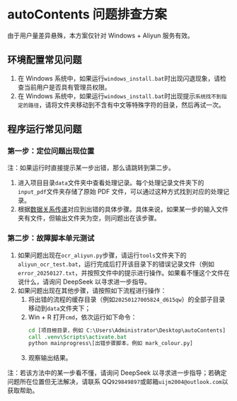 # autoContents 问题排查方案

由于用户量差异悬殊，本方案仅针对 Windows + Aliyun 服务有效。

## 环境配置常见问题

1. 在 Windows 系统中，如果运行`windows_install.bat`时出现闪退现象，请检查当前用户是否具有管理员权限。
2. 在 Windows 系统中，如果运行`windows_install.bat`时出现提示`系统找不到指定的路径`，请将文件夹移动到不含有中文等特殊字符的目录，然后再试一次。

## 程序运行常见问题

### 第一步：定位问题出现位置

注：如果运行时直接提示某一步出错，那么请跳转到第二步。

1. 进入项目目录`data`文件夹中查看处理记录。每个处理记录文件夹下的`input_pdf`文件夹存储了原始 PDF 文件，可以通过这种方式找到对应的处理记录。
2. 根据[数据关系传递](./数据关系传递.svg)对应到出错的具体步骤。具体来说，如果某一步的输入文件夹有文件，但输出文件夹为空，则问题出在该步骤。

### 第二步：故障脚本单元测试

1. 如果问题出现在`ocr_aliyun.py`步骤，请运行`tools`文件夹下的`aliyun_ocr_test.bat`，运行完成后打开该目录下的错误记录文件（例如`error_20250127.txt`，并按照文件中的提示进行操作。如果看不懂这个文件在说什么，请询问 DeepSeek 以寻求进一步指导。
2. 如果问题出现在其他步骤，请按照如下流程进行操作：
    1. 将出错的流程的缓存目录（例如`20250127005824_d615qw`）的全部子目录移动到`data`文件夹下；
    2. Win + R 打开`cmd`，依次运行如下命令：
        ```cmd
        cd [项目根目录，例如 C:\Users\Administrator\Desktop\autoContents]
        call .venv\Scripts\activate.bat
        python mainprogress\[出错步骤脚本，例如 mark_colour.py]
        ```
    3. 观察输出结果。

注：若该方法中的某一步看不懂，请询问 DeepSeek 以寻求进一步指导；若确定问题所在位置但无法解决，请联系 QQ`929849897`或邮箱`uijm2004@outlook.com`以获取帮助。